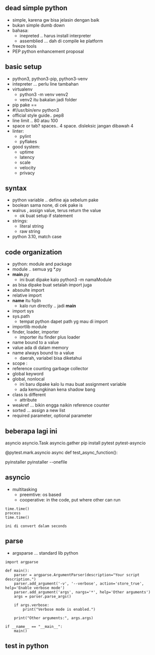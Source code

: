 ## dead simple python
- simple, karena gw bisa jelasin dengan baik
- bukan simple dumb down
- bahasa:
    - inepreted .. harus install interpreter
    - assemblied ... dah di compile ke platform
- freeze tools
- PEP python enhancement proposal

## basic setup
- python3, python3-pip, python3-venv
- intepreter ... perlu line tambahan
- virtualenv
    - python3 -m venv venv2
    - venv2 itu bakalan jadi folder
- pip pake ==
- #!/usr/bin/env python3
- official style guide.. pep8
- line limit .. 80 atau 100
- space or tab? spaces.. 4 space. disleksic jangan dibawah 4
- linter:
    - pylint
    - pyflakes
- good system:
    - uptime
    - latency
    - scale
    - velocity
    - privacy

## syntax
- python variable .. define aja sebelum pake
- boolean sama none, di cek pake is
- walrus , assign value, terus return the value
    - ok buat setup if statement
- strings:
    - literal string
    - raw string
- python 3.10, match case



## code organization
- python: module and package
- module .. semua yg *.py
- __main__.py
    - ini buat dipake kalo python3 -m namaModule
- as bisa dipake buat setalah import juga
- absoulte import
- relative import
- __name__ itu fqdn
    - kalo run directly .. jadi __main__
- import sys
- sys.path
    - tempat python dapet path yg mau di import
- importlib module
- finder, loader, importer
    - importer itu finder plus loader
- name bound to a value
- value ada di dalam memory
- name always bound to a value
    - daerah, variabel bisa diketahui
- scope :
- reference counting garbage collector
- global keyword
- global, nonlocal
    - ini baru dipake kalo lu mau buat assignment variable
    - ada kemungkinan kena shadow bang
- class is different
    - attribute
- weakref ... bikin engga naikin reference counter
- sorted ... assign a new list
- required parameter, optional parameter


## beberapa lagi ini
asyncio
asyncio.Task
asyncio.gather
pip install pytest pytest-asyncio

@pytest.mark.asyncio
async def test_async_function():

pyinstaller
pyinstaller --onefile

## asyncio
- multitasking
    - preemtive: os based
    - cooperative: in the code, put where other can run
```
time.time()
process
time.time()

ini di convert dalam seconds
```

## parse
- argsparse ... standard lib python
```
import argparse

def main():
    parser = argparse.ArgumentParser(description="Your script description.")
    parser.add_argument('-v', '--verbose', action='store_true', help='Enable verbose mode')
    parser.add_argument('args', nargs='*', help='Other arguments')
    args = parser.parse_args()

    if args.verbose:
        print("Verbose mode is enabled.")

    print("Other arguments:", args.args)

if __name__ == "__main__":
    main()

```

## test in python

